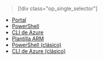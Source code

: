 > [!div class="op_single_selector"]
- [Portal](../articles/virtual-network/virtual-networks-create-nsg-arm-pportal.md)
- [PowerShell](../articles/virtual-network/virtual-networks-create-nsg-arm-ps.md)
- [CLI de Azure](../articles/virtual-network/virtual-networks-create-nsg-arm-cli.md)
- [Plantilla ARM](../articles/virtual-network/virtual-networks-create-nsg-arm-template.md)
- [PowerShell (clásico)](../articles/virtual-network/virtual-networks-create-nsg-classic-ps.md)
- [CLI de Azure (clásico)](../articles/virtual-network/virtual-networks-create-nsg-classic-cli.md)

<!--HONumber=Nov16_HO3-->



